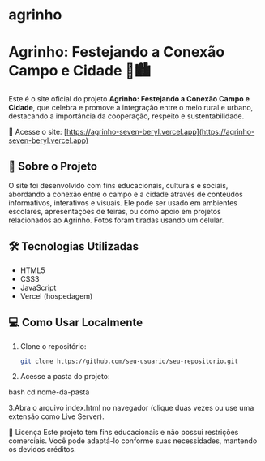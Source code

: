 # agrinho

# Agrinho: Festejando a Conexão Campo e Cidade 🌾🏙️

Este é o site oficial do projeto **Agrinho: Festejando a Conexão Campo e Cidade**, que celebra e promove a integração entre o meio rural e urbano, destacando a importância da cooperação, respeito e sustentabilidade.

🔗 Acesse o site: [https://agrinho-seven-beryl.vercel.app](https://agrinho-seven-beryl.vercel.app)

## 📖 Sobre o Projeto

O site foi desenvolvido com fins educacionais, culturais e sociais, abordando a conexão entre o campo e a cidade através de conteúdos informativos, interativos e visuais. Ele pode ser usado em ambientes escolares, apresentações de feiras, ou como apoio em projetos relacionados ao Agrinho. Fotos foram tiradas usando um celular.

## 🛠️ Tecnologias Utilizadas

- HTML5
- CSS3
- JavaScript
- Vercel (hospedagem)

## 💻 Como Usar Localmente

1. Clone o repositório:
   ```bash
   git clone https://github.com/seu-usuario/seu-repositorio.git

2. Acesse a pasta do projeto:

bash
   cd nome-da-pasta


3.Abra o arquivo index.html no navegador (clique duas vezes ou use uma extensão como Live Server).

📄 Licença
Este projeto tem fins educacionais e não possui restrições comerciais. Você pode adaptá-lo conforme suas necessidades, mantendo os devidos créditos.



